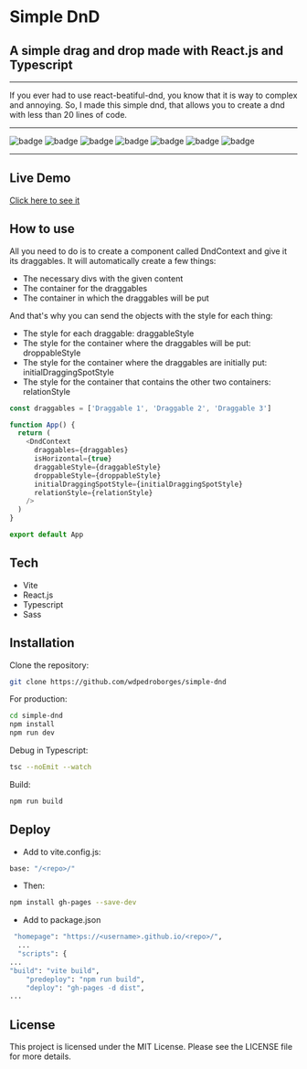 # Simple DnD
## A simple drag and drop made with React.js and Typescript

---

If you ever had to use react-beatiful-dnd, you know that it is way to complex and annoying. So, I made this simple dnd, that allows you to create a dnd with less than 20 lines of code.

---

![badge](https://img.shields.io/github/watchers/wdpedroborges/simple-dnd?style=social)
![badge](https://img.shields.io/github/stars/wdpedroborges/simple-dnd?style=social)
![badge](https://img.shields.io/github/license/wdpedroborges/simple-dnd)
![badge](https://img.shields.io/badge/powered%20by-vite-blue)
![badge](https://img.shields.io/badge/powered%20by-react.js-blue)
![badge](https://img.shields.io/badge/powered%20by-typescript-blue)
![badge](https://img.shields.io/badge/powered%20by-sass.js-blue)

---

## Live Demo

<a href="wdpedroborges.github.io/simple-dnd/" target="_blank">Click here to see it</a>

## How to use

All you need to do is to create a component called DndContext and give it its draggables. It will automatically create a few things:

- The necessary divs with the given content
- The container for the draggables
- The container in which the draggables will be put

And that's why you can send the objects with the style for each thing:

- The style for each draggable: draggableStyle
- The style for the container where the draggables will be put: droppableStyle
- The style for the container where the draggables are initially put: initialDraggingSpotStyle
- The style for the container that contains the other two containers: relationStyle

```javascript
const draggables = ['Draggable 1', 'Draggable 2', 'Draggable 3']

function App() {
  return (
    <DndContext 
      draggables={draggables}
      isHorizontal={true}
      draggableStyle={draggableStyle}
      droppableStyle={droppableStyle}
      initialDraggingSpotStyle={initialDraggingSpotStyle}
      relationStyle={relationStyle}
    />
  )
}

export default App
```

## Tech

- Vite
- React.js
- Typescript
- Sass

## Installation

Clone the repository:

```bash
git clone https://github.com/wdpedroborges/simple-dnd
```

For production:

```sh
cd simple-dnd
npm install
npm run dev
```

Debug in Typescript:

```bash
tsc --noEmit --watch
```

Build:

```bash
npm run build
```

## Deploy

- Add to vite.config.js:

```bash
base: "/<repo>/"
```

- Then:

```bash
npm install gh-pages --save-dev
```

- Add to package.json

```bash
 "homepage": "https://<username>.github.io/<repo>/",
  ...
  "scripts": {
...
"build": "vite build",
    "predeploy": "npm run build",
    "deploy": "gh-pages -d dist",
...
```

## License

This project is licensed under the MIT License. Please see the LICENSE file for more details.
